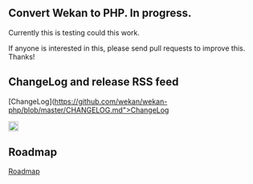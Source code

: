 ## Convert Wekan to PHP. In progress.

Currently this is testing could this work.

If anyone is interested in this, please send pull requests to improve this. Thanks!

## ChangeLog and release RSS feed

[ChangeLog](https://github.com/wekan/wekan-php/blob/master/CHANGELOG.md">ChangeLog</a>

<a class="button" href="https://github.com/wekan/wekan-php/releases.atom"><img src="https://wekan.github.io/feed-icon.svg" width="20px" height="20px" alt="RSS Feed for Wekan-php ChangeLog"></a>

## Roadmap

[Roadmap](https://github.com/wekan/php/projects/1)

